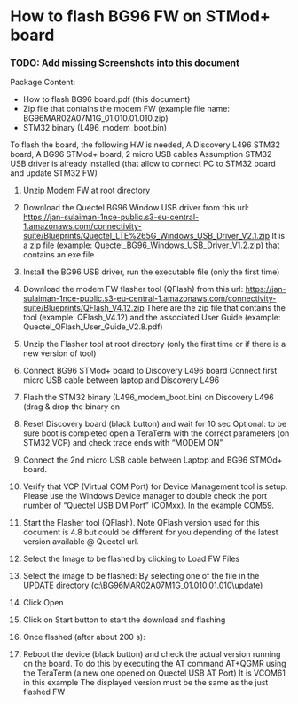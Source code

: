 # How to flash BG96 FW on STMod+ board 

### TODO: Add missing Screenshots into this document

Package Content: 
* How to flash BG96 board.pdf (this document) 
* Zip file that contains the modem FW (example file name: 
BG96MAR02A07M1G_01.010.01.010.zip) 
* STM32 binary (L496_modem_boot.bin) 


To flash the board, the following HW is needed, A Discovery L496 STM32 board, A BG96 STMod+ board, 2 micro USB cables 
Assumption STM32 USB driver is already installed (that allow to connect PC to STM32 board and update STM32 FW) 

1. Unzip Modem FW at root directory 
2. Download the Quectel BG96 Window USB driver from this url: https://jan-sulaiman-1nce-public.s3-eu-central-1.amazonaws.com/connectivity-suite/Blueprints/Quectel_LTE%265G_Windows_USB_Driver_V2.1.zip
It is a zip file (example: Quectel_BG96_Windows_USB_Driver_V1.2.zip) that contains an exe file 
3. Install the BG96 USB driver, run the executable file (only the first time) 
4. Download the modem FW flasher tool (QFlash) from this url: https://jan-sulaiman-1nce-public.s3-eu-central-1.amazonaws.com/connectivity-suite/Blueprints/QFlash_V4.12.zip There are the zip file that contains the tool (example: QFlash_V4.12) and the associated User 
Guide (example: Quectel_QFlash_User_Guide_V2.8.pdf) 
5. Unzip the Flasher tool at root directory (only the first time or if there is a new version of tool) 
6. Connect BG96 STMod+ board to Discovery L496 board 
Connect first micro USB cable between laptop and Discovery L496 
7. Flash the STM32 binary (L496_modem_boot.bin) on Discovery L496 (drag & drop the binary on 
8. Reset Discovery board (black button) and wait for 10 sec 
Optional: to be sure boot is completed open a TeraTerm with the correct parameters (on STM32 
VCP) 
and check trace ends with “MODEM ON” 
9. Connect the 2nd micro USB cable between Laptop and BG96 STMOd+ board. 
10. Verify that VCP (Virtual COM Port) for Device Management tool is setup. Please use the 
Windows Device manager to double check the port number of “Quectel USB DM Port” (COMxx). 
In the example COM59. 

11. Start the Flasher tool (QFlash). Note QFlash version used for this document is 4.8 but could be 
different for you depending of the latest version available @ Quectel url. 
12. Select the Image to be flashed by clicking to Load FW Files 

13. Select the image to be flashed: By selecting one of the file in the UPDATE directory 
(c:\BG96MAR02A07M1G_01.010.01.010\update\) 
14. Click Open 
15. Click on Start button to start the download and flashing 
16. Once flashed (after about 200 s): 

17. Reboot the device (black button) and check the actual version running on the board. 
To do this by executing the AT command AT+QGMR using the TeraTerm (a new one opened on 
Quectel USB AT Port) 
It is VCOM61 in this example 
The displayed version must be the same as the just flashed FW 
